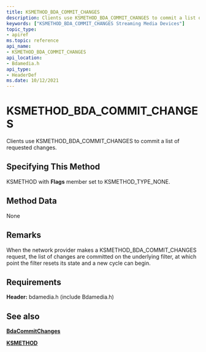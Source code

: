 ```yaml
---
title: KSMETHOD_BDA_COMMIT_CHANGES
description: Clients use KSMETHOD_BDA_COMMIT_CHANGES to commit a list of requested changes.
keywords: ["KSMETHOD_BDA_COMMIT_CHANGES Streaming Media Devices"]
topic_type:
- apiref
ms.topic: reference
api_name:
- KSMETHOD_BDA_COMMIT_CHANGES
api_location:
- Bdamedia.h
api_type:
- HeaderDef
ms.date: 10/12/2021
---
```


# KSMETHOD_BDA_COMMIT_CHANGES

Clients use KSMETHOD_BDA_COMMIT_CHANGES to commit a list of requested changes.

## Specifying This Method

KSMETHOD with **Flags** member set to KSMETHOD_TYPE_NONE.

## Method Data

None

## Remarks

When the network provider makes a KSMETHOD_BDA_COMMIT_CHANGES request, the list of changes are committed on the underlying filter, at which point the filter resets its state and a new cycle can begin.

## Requirements

**Header:** bdamedia.h (include Bdamedia.h)

## See also

[**BdaCommitChanges**](/windows-hardware/drivers/ddi/bdasup/nf-bdasup-bdacommitchanges)

[**KSMETHOD**](./ksmethod-structure.md)
